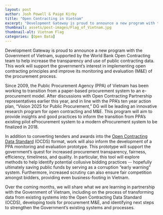 ```yaml
---
layout: post
author: Josh Powell & Paige Kirby
title: "Open Contracting in Vietnam"
excerpt: "Development Gateway is proud to announce a new program with the Government of Vietnam, supported by the World Bank Open Contracting team to help increase the transparency..."
thumbnail: assets/post-images/Flag_of_Vietnam.jpg
thumbnail-alt: Vietnam Flag
categories: [Open Data]
---
```


Development Gateway is proud to announce a new program with the Government of Vietnam, supported by the World Bank Open Contracting team to help increase the transparency and use of public contracting data. This work will support the government’s interest in implementing open contracting principles and improve its monitoring and evaluation (M&E) of the procurement process.

Since 2009, the Public Procurement Agency (PPA) of Vietnam has been working to transition from a paper-based procurement system to an e-procurement model. After discussions with Open Contracting Partnership representatives earlier this year, and in line with the PPA’s ten year action plan, “Vision 2025 for Public Procurement,” DG will be leading an innovative research program for open contracting and M&E. This program will aim to provide insights and good practices to inform the transition from PPA’s existing pilot eProcurement system to a modern eProcurement system to be finalized in 2018.

In addition to converting tenders and awards into the [Open Contracting Data Standard](http://standard.open-contracting.org/) (OCDS) format, work will also inform the development of a PPA monitoring and evaluation prototype. This prototype will support the government’s quest for increased procurement transparency, fairness, efficiency, timeliness, and quality. In particular, this tool will explore methods to help identify potential collusive bidding practices -- hopefully ultimately saving public funds by serving as a corruption “early warning” system. Furthermore, increased scrutiny can also ensure fair competition amongst bidders, providing even business-footing in Vietnam.

Over the coming months, we will share what we are learning in partnership with the Government of Vietnam, including on the process of transforming data from existing systems into the Open Contracting Data Standard (OCDS), developing tools for procurement M&E, and identifying next steps to strengthen the Government’s existing systems and processes.
